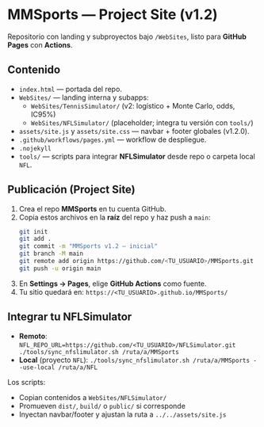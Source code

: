 # MMSports — Project Site (v1.2)

Repositorio con landing y subproyectos bajo `/WebSites`, listo para **GitHub Pages** con **Actions**.

## Contenido
- `index.html` — portada del repo.
- `WebSites/` — landing interna y subapps:
  - `WebSites/TennisSimulator/` (v2: logístico + Monte Carlo, odds, IC95%)
  - `WebSites/NFLSimulator/` (placeholder; integra tu versión con `tools/`)
- `assets/site.js` y `assets/site.css` — navbar + footer globales (v1.2.0).
- `.github/workflows/pages.yml` — workflow de despliegue.
- `.nojekyll`
- `tools/` — scripts para integrar **NFLSimulator** desde repo o carpeta local `NFL`.

## Publicación (Project Site)
1) Crea el repo **MMSports** en tu cuenta GitHub.
2) Copia estos archivos en la **raíz** del repo y haz push a `main`:
   ```bash
   git init
   git add .
   git commit -m "MMSports v1.2 — inicial"
   git branch -M main
   git remote add origin https://github.com/<TU_USUARIO>/MMSports.git
   git push -u origin main
   ```
3) En **Settings → Pages**, elige **GitHub Actions** como fuente.
4) Tu sitio quedará en: `https://<TU_USUARIO>.github.io/MMSports/`

## Integrar tu NFLSimulator
- **Remoto**: `NFL_REPO_URL=https://github.com/<TU_USUARIO>/NFLSimulator.git ./tools/sync_nfslimulator.sh /ruta/a/MMSports`
- **Local** (proyecto `NFL`): `./tools/sync_nfslimulator.sh /ruta/a/MMSports --use-local /ruta/a/NFL`

Los scripts:
- Copian contenidos a `WebSites/NFLSimulator/`
- Promueven `dist/`, `build/` o `public/` si corresponde
- Inyectan navbar/footer y ajustan la ruta a `../../assets/site.js`

